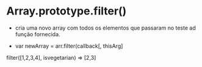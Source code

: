 # Array.prototype.filter()

* cria uma novo array com todos os elementos que passaram no teste ad função fornecida.

* var newArray = arr.filter(callback[, thisArg]

filter([1,2,3,4], isvegetarian)
=> [2,3]
